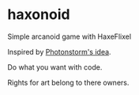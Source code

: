 haxonoid
========

Simple arcanoid game with HaxeFlixel

Inspired by [Photonstorm's idea](http://www.photonstorm.com/as3/flixel-as3/video-of-me-coding-breakout-in-flixel-in-20-mins).

Do what you want with code.

Rights for art belong to there owners.
